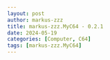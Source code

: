 ```yaml
---
layout: post
author: markus-zzz
title: markus-zzz.MyC64 - 0.2.1
date: 2024-05-19
categories: [Computer, C64]
tags: [markus-zzz.MyC64]
---
```


